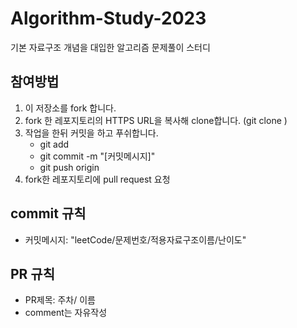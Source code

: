 # Algorithm-Study-2023

기본 자료구조 개념을 대입한 알고리즘 문제풀이 스터디

## 참여방법

1. 이 저장소를 fork 합니다.
2. fork 한 레포지토리의 HTTPS URL을 복사해 clone합니다. (git clone <URL>)
3. 작업을 한뒤 커밋을 하고 푸쉬합니다.
    - git add
    - git commit -m "[커밋메시지]"
    - git push origin
4. fork한 레포지토리에 pull request 요청

## commit 규칙

-   커밋메시지: "leetCode/문제번호/적용자료구조이름/난이도"

## PR 규칙

-   PR제목: 주차/ 이름
-   comment는 자유작성
